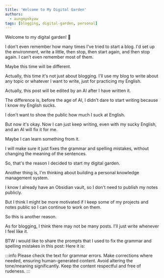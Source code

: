 ```yaml
---
title: 'Welcome to My Digital Garden'
authors:
  - aungmyokyaw
tags: [blogging, digital-garden, personal]
---
```


Welcome to my digital garden! 🌱

<!-- truncate -->

I don't even remember how many times I've tried to start a blog. I'd set up the environment, write a little, then stop, then start again, and then stop again. I can't even remember most of them.

Maybe this time will be different.

Actually, this time it's not just about blogging. I'll use my blog to write about any topic or whatever I want to write, just for practicing my English.

Actually, this post will be edited by an AI after I have written it.

The difference is, before the age of AI, I didn't dare to start writing because I know my English sucks.

I don't want to show the public how much I suck at English.

But now it's okay. Now I can just keep writing, even with my sucky English, and an AI will fix it for me.

Maybe I can learn something from it.

I will make sure it just fixes the grammar and spelling mistakes, without changing the meaning of the sentences.

So, that's the reason I decided to start my digital garden.

Another thing is, I'm thinking about building a personal knowledge management system.

I know I already have an Obsidian vault, so I don't need to publish my notes publicly.

But I think I might be more motivated if I keep some of my projects and notes public so I can continue to work on them.

So this is another reason.

As for blogging, I think there may not be many posts. I'll just write whenever I feel like it.

BTW i would like to share the prompts that I used to fix the grammar and spelling mistakes in this post:
Here it is:

:::info
Please check the text for grammar errors. Make corrections where needed, ensuring human-generated content. Avoid altering the tone/meaning significantly. Keep the content respectful and free of rudeness.
:::
